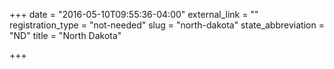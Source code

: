 +++
date = "2016-05-10T09:55:36-04:00"
external_link = ""
registration_type = "not-needed"
slug = "north-dakota"
state_abbreviation = "ND"
title = "North Dakota"

+++

